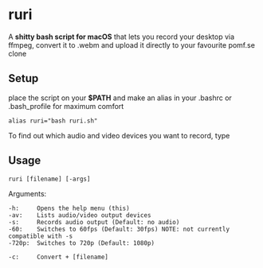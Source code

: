 # ruri

A **shitty bash script for macOS** that lets you record your desktop via ffmpeg, convert it to .webm and upload it directly to your favourite pomf.se clone

## Setup

place the script on your **$PATH** and make an alias in your .bashrc or .bash_profile for maximum comfort

```
alias ruri="bash ruri.sh"
```
To find out which audio and video devices you want to record, type



## Usage

```
ruri [filename] [-args]
```

Arguments:
```
-h:     Opens the help menu (this)
-av:    Lists audio/video output devices
-s:     Records audio output (Default: no audio)
-60:    Switches to 60fps (Default: 30fps) NOTE: not currently compatible with -s
-720p:  Switches to 720p (Default: 1080p)

-c:     Convert + [filename]
```
